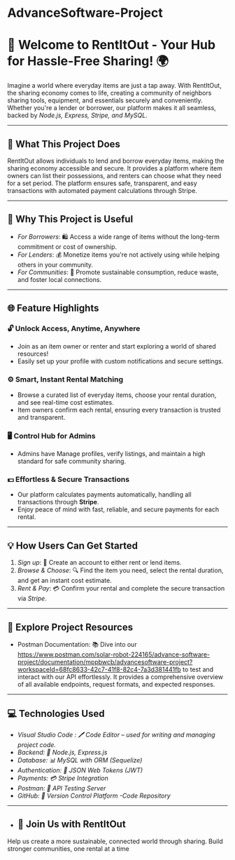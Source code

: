 # AdvanceSoftware-Project
# 🏡 Welcome to RentItOut - Your Hub for Hassle-Free Sharing! 🌍

Imagine a world where everyday items are just a tap away. With RentItOut, the sharing economy comes to life, creating a community of neighbors sharing tools, equipment, and essentials securely and conveniently. Whether you're a lender or borrower, our platform makes it all seamless, backed by *Node.js, Express, Stripe, and MySQL*.

---

## 🚀 What This Project Does

RentItOut allows individuals to lend and borrow everyday items, making the sharing economy accessible and secure. It provides a platform where item owners can list their possessions, and renters can choose what they need for a set period. The platform ensures safe, transparent, and easy transactions with automated payment calculations through Stripe.

---

## 🔑 Why This Project is Useful

- *For Borrowers*:  🛍️ Access a wide range of items without the long-term commitment or cost of ownership.
- *For Lenders*: 💰 Monetize items you're not actively using while helping others in your community.
- *For Communities*: 🌱 Promote sustainable consumption, reduce waste, and foster local connections.

---
## 🌐 **Feature Highlights**

### 🔓 **Unlock Access, Anytime, Anywhere**
- Join as an item owner or renter and start exploring a world of shared resources!
- Easily set up your profile with custom notifications and secure settings.

### ⚙️ **Smart, Instant Rental Matching**
- Browse a curated list of everyday items, choose your rental duration, and see real-time cost estimates.
- Item owners confirm each rental, ensuring every transaction is trusted and transparent.

### 🖥️ **Control Hub for Admins**
- Admins have Manage profiles, verify listings, and maintain a high standard for safe community sharing.

### 💵 **Effortless & Secure Transactions**
- Our platform calculates payments automatically, handling all transactions through **Stripe**.
- Enjoy peace of mind with fast, reliable, and secure payments for each rental.

---

## 💡 How Users Can Get Started

1. *Sign up*: 📝 Create an account to either rent or lend items.
2. *Browse & Choose*: 🔍 Find the item you need, select the rental duration, and get an instant cost estimate.
3. *Rent & Pay*: 💳 Confirm your rental and complete the secure transaction via *Stripe*.

---

## 💬 Explore Project Resources
- Postman Documentation: 📚 Dive into our https://www.postman.com/solar-robot-224165/advance-software-project/documentation/mppbwcb/advancesoftware-project?workspaceId=68fc8633-42c7-41f8-82c4-7a3d381441fb to test and interact with our API effortlessly. It provides a comprehensive overview of all available endpoints, request formats, and expected responses.
---


## 💻 Technologies Used

- *Visual Studio Code : 🖊️ Code Editor – used for writing and managing project code.*
- *Backend: 🌲 Node.js, Express.js*
- *Database: 📊 MySQL with ORM (Sequelize)*
- *Authentication: 🔐 JSON Web Tokens (JWT)*
- *Payments: 💳 Stripe Integration*
- *Postman: 📡 API Testing Server*
- *GitHub: 🔧 Version Control Platform -Code Repository*


---
- ## 🤝 Join Us with RentItOut

Help us create a more sustainable, connected world through sharing. Build stronger communities, one rental at a time
